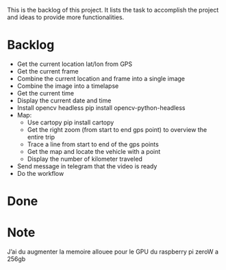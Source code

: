 This is the backlog of this project.
It lists the task to accomplish the project 
and ideas to provide more functionalities.

# Backlog
- Get the current location lat/lon from GPS
- Get the current frame
- Combine the current location and frame into a single image
- Combine the image into a timelapse
- Get the current time
- Display the current date and time
- Install opencv headless pip install opencv-python-headless
- Map:
  - Use cartopy pip install cartopy
  - Get the right zoom (from start to end gps point) to overview the entire trip
  - Trace a line from start to end of the gps points  
  - Get the map and locate the vehicle with a point
  - Display the number of kilometer traveled
- Send message in telegram that the video is ready
- Do the workflow

# Done


# Note
J’ai du augmenter la memoire allouee pour le GPU du raspberry pi zeroW a 256gb